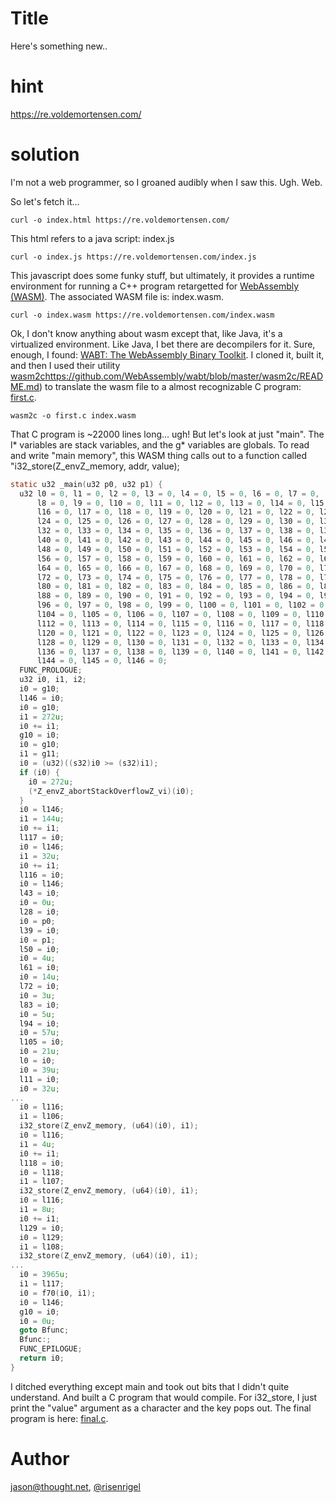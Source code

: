 # Title

Here's something new..

# hint

https://re.voldemortensen.com/


# solution

I'm not a web programmer, so I groaned audibly when I saw this. Ugh. Web.

So let's fetch it...

```
curl -o index.html https://re.voldemortensen.com/
```

This html refers to a java script: index.js

```
curl -o index.js https://re.voldemortensen.com/index.js
```

This javascript does some funky stuff, but ultimately, it provides a runtime environment for running
a C++ program retargetted for [WebAssembly (WASM)](https://webassembly.org/). The associated WASM
file is: index.wasm.

```
curl -o index.wasm https://re.voldemortensen.com/index.wasm
```

Ok, I don't know anything about wasm except that, like Java, it's a virtualized environment. Like Java,
I bet there are decompilers for it. Sure, enough, I found:
[WABT: The WebAssembly Binary Toolkit](https://github.com/WebAssembly/wabt). I cloned it, built it, and
then I used their utility [wasm2c]([)https://github.com/WebAssembly/wabt/blob/master/wasm2c/README.md)
to translate the wasm file to a almost recognizable C program: [first.c](first.c).

```
wasm2c -o first.c index.wasm
```

That C program is ~22000 lines long... ugh! But let's look at just "main". The l* variables are stack variables, and the g* variables are globals. To read and write "main memory", this WASM thing calls out to a
function called "i32_store(Z_envZ_memory, addr, value);

```c
static u32 _main(u32 p0, u32 p1) {
  u32 l0 = 0, l1 = 0, l2 = 0, l3 = 0, l4 = 0, l5 = 0, l6 = 0, l7 = 0, 
      l8 = 0, l9 = 0, l10 = 0, l11 = 0, l12 = 0, l13 = 0, l14 = 0, l15 = 0, 
      l16 = 0, l17 = 0, l18 = 0, l19 = 0, l20 = 0, l21 = 0, l22 = 0, l23 = 0, 
      l24 = 0, l25 = 0, l26 = 0, l27 = 0, l28 = 0, l29 = 0, l30 = 0, l31 = 0, 
      l32 = 0, l33 = 0, l34 = 0, l35 = 0, l36 = 0, l37 = 0, l38 = 0, l39 = 0, 
      l40 = 0, l41 = 0, l42 = 0, l43 = 0, l44 = 0, l45 = 0, l46 = 0, l47 = 0, 
      l48 = 0, l49 = 0, l50 = 0, l51 = 0, l52 = 0, l53 = 0, l54 = 0, l55 = 0, 
      l56 = 0, l57 = 0, l58 = 0, l59 = 0, l60 = 0, l61 = 0, l62 = 0, l63 = 0, 
      l64 = 0, l65 = 0, l66 = 0, l67 = 0, l68 = 0, l69 = 0, l70 = 0, l71 = 0, 
      l72 = 0, l73 = 0, l74 = 0, l75 = 0, l76 = 0, l77 = 0, l78 = 0, l79 = 0, 
      l80 = 0, l81 = 0, l82 = 0, l83 = 0, l84 = 0, l85 = 0, l86 = 0, l87 = 0, 
      l88 = 0, l89 = 0, l90 = 0, l91 = 0, l92 = 0, l93 = 0, l94 = 0, l95 = 0, 
      l96 = 0, l97 = 0, l98 = 0, l99 = 0, l100 = 0, l101 = 0, l102 = 0, l103 = 0, 
      l104 = 0, l105 = 0, l106 = 0, l107 = 0, l108 = 0, l109 = 0, l110 = 0, l111 = 0, 
      l112 = 0, l113 = 0, l114 = 0, l115 = 0, l116 = 0, l117 = 0, l118 = 0, l119 = 0, 
      l120 = 0, l121 = 0, l122 = 0, l123 = 0, l124 = 0, l125 = 0, l126 = 0, l127 = 0, 
      l128 = 0, l129 = 0, l130 = 0, l131 = 0, l132 = 0, l133 = 0, l134 = 0, l135 = 0, 
      l136 = 0, l137 = 0, l138 = 0, l139 = 0, l140 = 0, l141 = 0, l142 = 0, l143 = 0, 
      l144 = 0, l145 = 0, l146 = 0;
  FUNC_PROLOGUE;
  u32 i0, i1, i2;
  i0 = g10;
  l146 = i0;
  i0 = g10;
  i1 = 272u;
  i0 += i1;
  g10 = i0;
  i0 = g10;
  i1 = g11;
  i0 = (u32)((s32)i0 >= (s32)i1);
  if (i0) {
    i0 = 272u;
    (*Z_envZ_abortStackOverflowZ_vi)(i0);
  }
  i0 = l146;
  i1 = 144u;
  i0 += i1;
  l117 = i0;
  i0 = l146;
  i1 = 32u;
  i0 += i1;
  l116 = i0;
  i0 = l146;
  l43 = i0;
  i0 = 0u;
  l28 = i0;
  i0 = p0;
  l39 = i0;
  i0 = p1;
  l50 = i0;
  i0 = 4u;
  l61 = i0;
  i0 = 14u;
  l72 = i0;
  i0 = 3u;
  l83 = i0;
  i0 = 5u;
  l94 = i0;
  i0 = 57u;
  l105 = i0;
  i0 = 21u;
  l0 = i0;
  i0 = 39u;
  l11 = i0;
  i0 = 32u;
...
  i0 = l116;
  i1 = l106;
  i32_store(Z_envZ_memory, (u64)(i0), i1);
  i0 = l116;
  i1 = 4u;
  i0 += i1;
  l118 = i0;
  i0 = l118;
  i1 = l107;
  i32_store(Z_envZ_memory, (u64)(i0), i1);
  i0 = l116;
  i1 = 8u;
  i0 += i1;
  l129 = i0;
  i0 = l129;
  i1 = l108;
  i32_store(Z_envZ_memory, (u64)(i0), i1);
...
  i0 = 3965u;
  i1 = l117;
  i0 = f70(i0, i1);
  i0 = l146;
  g10 = i0;
  i0 = 0u;
  goto Bfunc;
  Bfunc:;
  FUNC_EPILOGUE;
  return i0;
}
```

I ditched everything except main and took out bits that I didn't quite understand. And built a C
program that would compile. For i32_store, I just print the "value" argument as a character and
the key pops out. The final program is here: [final.c](final.c).

# Author

[jason@thought.net](mailto:jason@thought.net), [@risenrigel](https://twitter.com/risenrigel)

